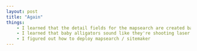 ```yaml
---
layout: post
title: "Again"
things:
    - I learned that the detail fields for the mapsearch are created based on the board's prop_fields yaml file
    - I learned that baby alligators sound like they're shooting laser guns
    - I figured out how to deploy mapsearch / sitemaker
---
```



